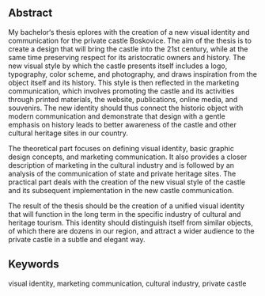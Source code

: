 ## Abstract

My bachelor‘s thesis eplores with the creation of a new visual identity and communication for the private castle Boskovice.
The aim of the thesis is to create a design that will bring the castle into the 21st century, while at the same time preserving respect for its aristocratic owners and history. The new visual style by which the castle presents itself includes a logo, typography, color scheme, and photography, and draws inspiration from the object itself and its history. This style is then reflected in the marketing communication, which involves promoting the castle and its activities through printed materials, the website, publications, online media, and souvenirs. The new identity should thus connect the historic object with modern communication and demonstrate that design with a gentle emphasis on history leads to better awareness of the castle and other cultural heritage sites in our country.

The theoretical part focuses on defining visual identity, basic graphic design concepts, and marketing communication. It also provides a closer description of marketing in the cultural industry and is followed by an analysis of the communication of state and private heritage sites. The practical part deals with the creation of the new visual style of the castle and its subsequent implementation in the new castle communication.

The result of the thesis should be the creation of a unified visual identity that will function in the long term in the specific industry of cultural and heritage tourism. This identity should distinguish itself from similar objects, of which there are dozens in our region, and attract a wider audience to the private castle in a subtle and elegant way.

## Keywords

visual identity, marketing communication, cultural industry, private castle

